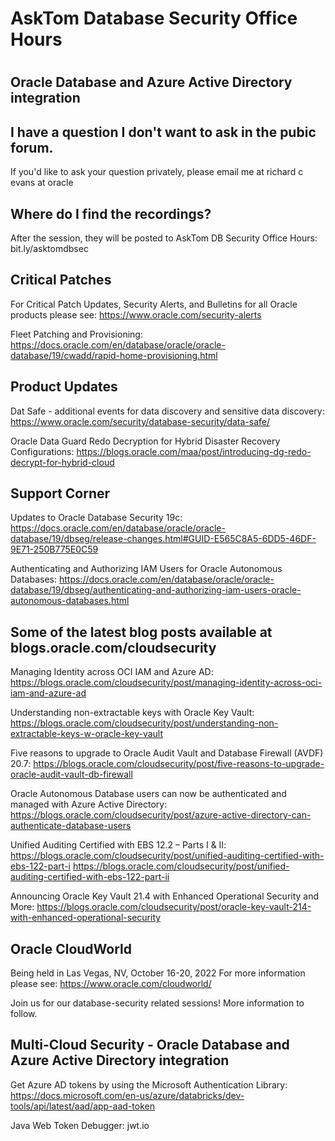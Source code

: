 
# AskTom Database Security Office Hours
# 
## Oracle Database and Azure Active Directory integration


## I have a question I don't want to ask in the pubic forum. 

If you'd like to ask your question privately, please email me at richard c evans at oracle

## Where do I find the recordings? 

After the session, they will be posted to AskTom DB Security Office Hours: bit.ly/asktomdbsec

## Critical Patches

For Critical Patch Updates, Security Alerts, and Bulletins for all Oracle products please see: https://www.oracle.com/security-alerts

Fleet Patching and Provisioning: https://docs.oracle.com/en/database/oracle/oracle-database/19/cwadd/rapid-home-provisioning.html

## Product Updates

Dat Safe - additional events for data discovery and sensitive data discovery: https://www.oracle.com/security/database-security/data-safe/

Oracle Data Guard Redo Decryption for Hybrid Disaster Recovery Configurations: https://blogs.oracle.com/maa/post/introducing-dg-redo-decrypt-for-hybrid-cloud

## Support Corner

Updates to Oracle Database Security 19c: https://docs.oracle.com/en/database/oracle/oracle-database/19/dbseg/release-changes.html#GUID-E565C8A5-6DD5-46DF-9E71-250B775E0C59

Authenticating and Authorizing IAM Users for Oracle Autonomous Databases: https://docs.oracle.com/en/database/oracle/oracle-database/19/dbseg/authenticating-and-authorizing-iam-users-oracle-autonomous-databases.html


## Some of the latest blog posts available at blogs.oracle.com/cloudsecurity

Managing Identity across OCI IAM and Azure AD: https://blogs.oracle.com/cloudsecurity/post/managing-identity-across-oci-iam-and-azure-ad

Understanding non-extractable keys with Oracle Key Vault: https://blogs.oracle.com/cloudsecurity/post/understanding-non-extractable-keys-w-oracle-key-vault

Five reasons to upgrade to Oracle Audit Vault and Database Firewall (AVDF) 20.7: https://blogs.oracle.com/cloudsecurity/post/five-reasons-to-upgrade-oracle-audit-vault-db-firewall

Oracle Autonomous Database users can now be authenticated and managed with Azure Active Directory: https://blogs.oracle.com/cloudsecurity/post/azure-active-directory-can-authenticate-database-users

Unified Auditing Certified with EBS 12.2 – Parts I & II: https://blogs.oracle.com/cloudsecurity/post/unified-auditing-certified-with-ebs-122-part-i
https://blogs.oracle.com/cloudsecurity/post/unified-auditing-certified-with-ebs-122-part-ii

Announcing Oracle Key Vault 21.4 with Enhanced Operational Security and More: https://blogs.oracle.com/cloudsecurity/post/oracle-key-vault-214-with-enhanced-operational-security

## Oracle CloudWorld

Being held in Las Vegas, NV, October 16-20, 2022
For more information please see: https://www.oracle.com/cloudworld/

Join us for our database-security related sessions! More information to follow. 

## Multi-Cloud Security - Oracle Database and Azure Active Directory integration

Get Azure AD tokens by using the Microsoft Authentication Library: https://docs.microsoft.com/en-us/azure/databricks/dev-tools/api/latest/aad/app-aad-token

Java Web Token Debugger: jwt.io

